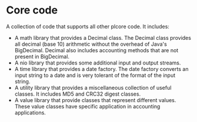 # Core code

A collection of code that supports all other plcore code.  It includes:

* A math library that provides a Decimal class.  The Decimal class provides all decimal 
  (base 10) arithmetic without the overhead of Java's BigDecimal.  Decimal also includes
  accounting methods that are not present in BigDecimal.
* A nio library that provides some additional input and output streams.
* A time library that provides a date factory.  The date factory converts an input string 
  to a date and is very tolerant of the format of the input string.  
* A utility library that provides a miscellaneous collection of useful classes.  It 
  includes MD5 and CRC32 digest classes.
* A value library that provide classes that represent different values.  These value 
  classes have specific application in accounting applications.
